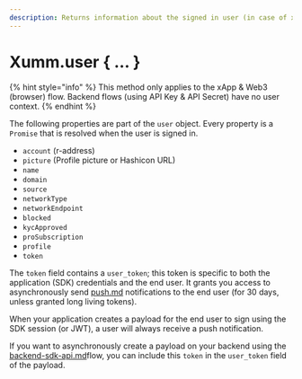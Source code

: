 ```yaml
---
description: Returns information about the signed in user (in case of xApp or Web3 flow).
---
```


# Xumm.user { ... }

{% hint style="info" %}
This method only applies to the xApp & Web3 (browser) flow. Backend flows (using API Key & API Secret) have no user context.
{% endhint %}

The following properties are part of the `user` object. Every property is a `Promise` that is resolved when the user is signed in.

* `account` (r-address)
* `picture` (Profile picture or Hashicon URL)
* `name`
* `domain`
* `source`
* `networkType`
* `networkEndpoint`
* `blocked`
* `kycApproved`
* `proSubscription`
* `profile`
* `token`

The `token` field contains a `user_token`; this token is specific to both the application (SDK) credentials and the end user. It grants you access to asynchronously send [push.md](../../concepts/payloads-sign-requests/delivery/push.md "mention") notifications to the end user (for 30 days, unless granted long living tokens).

When your application creates a payload for the end user to sign using the SDK session (or JWT), a user will always receive a push notification.

If you want to asynchronously create a payload on your backend using the [backend-sdk-api.md](../../environments/backend-sdk-api.md "mention")flow, you can include this `token` in the `user_token` field of the payload.
